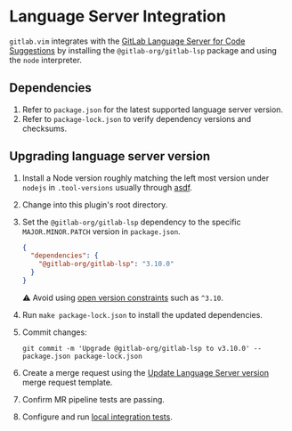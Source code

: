 # Language Server Integration

`gitlab.vim` integrates with the
[GitLab Language Server for Code Suggestions](https://gitlab.com/gitlab-org/editor-extensions/gitlab-lsp)
by installing the `@gitlab-org/gitlab-lsp` package and using the `node` interpreter.

## Dependencies

1. Refer to `package.json` for the latest supported language server version.
1. Refer to `package-lock.json` to verify dependency versions and checksums.

## Upgrading language server version

1. Install a Node version roughly matching the left most version under `nodejs` in `.tool-versions` usually through [asdf](https://asdf-vm.com).
1. Change into this plugin's root directory.
1. Set the `@gitlab-org/gitlab-lsp` dependency to the specific `MAJOR.MINOR.PATCH` version in `package.json`.

   ```json
   {
     "dependencies": {
       "@gitlab-org/gitlab-lsp": "3.10.0"
     }
   }
   ```

   :warning: Avoid using [open version constraints](https://gitlab.com/gitlab-org/editor-extensions/gitlab.vim/-/issues/56#note_1591643547) such as `^3.10`.
1. Run `make package-lock.json` to install the updated dependencies.
1. Commit changes:

   ```shell
   git commit -m 'Upgrade @gitlab-org/gitlab-lsp to v3.10.0' -- package.json package-lock.json
   ```

1. Create a merge request using the [Update Language Server version](https://gitlab.com/gitlab-org/editor-extensions/gitlab.vim/-/blob/main/.gitlab/merge_request_templates/Update%20Language%20Server%20version.md)
   merge request template.
1. Confirm MR pipeline tests are passing.
1. Configure and run [local integration tests](testing.md#integration-tests).
